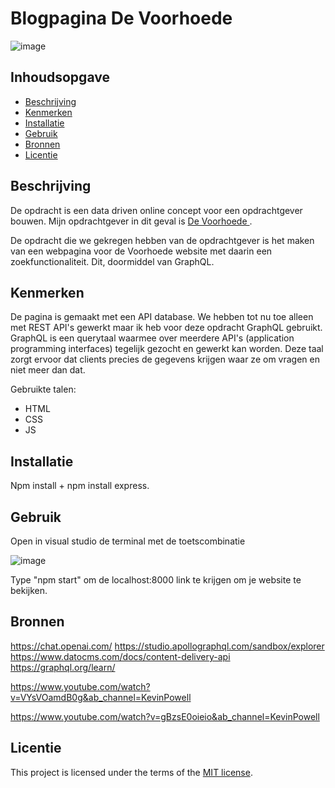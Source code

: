 # Blogpagina De Voorhoede
![image](https://github.com/kosterm14/proof-of-concept/assets/61830362/8a33e008-8a8c-4ed7-8e78-7eb23941f08d)


## Inhoudsopgave

  * [Beschrijving](#beschrijving)
  * [Kenmerken](#kenmerken)
  * [Installatie](#installatie)
  * [Gebruik](#gebruik)
  * [Bronnen](#bronnen)
  * [Licentie](#licentie)

## Beschrijving

De opdracht is een data driven online concept voor een opdrachtgever bouwen. Mijn opdrachtgever in dit geval is [De Voorhoede
](https://www.voorhoede.nl/nl/).

De opdracht die we gekregen hebben van de opdrachtgever is het maken van een webpagina voor de Voorhoede website met daarin een zoekfunctionaliteit. Dit, doormiddel van GraphQL.

## Kenmerken
<!-- Bij Kenmerken staat welke technieken zijn gebruikt en hoe. Wat is de HTML structuur? Wat zijn de belangrijkste dingen in CSS? Wat is er met Javascript gedaan en hoe? Misschien heb je een framwork of library gebruikt? -->
De pagina is gemaakt met een API database. We hebben tot nu toe alleen met REST API's gewerkt maar ik heb voor deze opdracht GraphQL gebruikt. GraphQL is een querytaal waarmee over meerdere API's (application programming interfaces) tegelijk gezocht en gewerkt kan worden. Deze taal zorgt ervoor dat clients precies de gegevens krijgen waar ze om vragen en niet meer dan dat.

Gebruikte talen: 
- HTML
- CSS
- JS

## Installatie
Npm install + npm install express.

## Gebruik
Open in visual studio de terminal met de toetscombinatie

![image](https://user-images.githubusercontent.com/61830362/225873302-20945f18-88e9-4598-a579-a88c37732492.png)

Type "npm start" om de localhost:8000 link te krijgen om je website te bekijken.

## Bronnen
https://chat.openai.com/
https://studio.apollographql.com/sandbox/explorer
https://www.datocms.com/docs/content-delivery-api
https://graphql.org/learn/

https://www.youtube.com/watch?v=VYsVOamdB0g&ab_channel=KevinPowell

https://www.youtube.com/watch?v=gBzsE0oieio&ab_channel=KevinPowell

## Licentie
This project is licensed under the terms of the [MIT license](./LICENSE).
